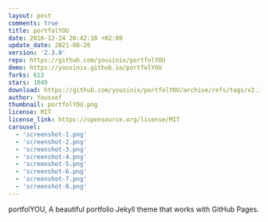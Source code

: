 ```yaml
---
layout: post
comments: true
title: portfolYOU
date: 2016-12-24 20:42:18 +02:00
update_date: 2021-08-26
version: '2.3.0'
repo: https://github.com/yousinix/portfolYOU
demo: https://yousinix.github.io/portfolYOU
forks: 613
stars: 1049
download: https://github.com/yousinix/portfolYOU/archive/refs/tags/v2.3.0.zip
author: Youssef
thumbnail: portfolYOU.png
license: MIT
license_link: https://opensource.org/license/MIT
carousel:
  - 'screenshot-1.png'
  - 'screenshot-2.png'
  - 'screenshot-3.png'
  - 'screenshot-4.png'
  - 'screenshot-5.png'
  - 'screenshot-6.png'
  - 'screenshot-7.png'
  - 'screenshot-8.png'
---
```


portfolYOU, A beautiful portfolio Jekyll theme that works with GitHub Pages.
